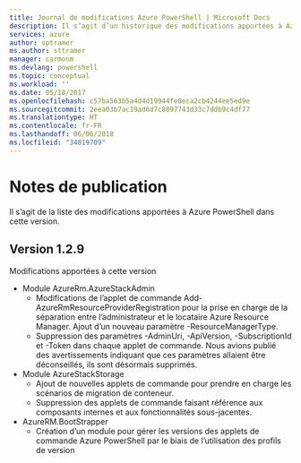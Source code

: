 ```yaml
---
title: Journal de modifications Azure PowerShell | Microsoft Docs
description: Il s’agit d’un historique des modifications apportées à Azure PowerShell dans la dernière version.
services: azure
author: sptramer
ms.author: sttramer
manager: carmonm
ms.devlang: powershell
ms.topic: conceptual
ms.workload: ''
ms.date: 05/18/2017
ms.openlocfilehash: c57ba563b5a4d4d19944fe8eca2cb4244ee5ed9e
ms.sourcegitcommit: 2eea03b7ac19ad6d7c8097743d33c7ddb9c4df77
ms.translationtype: HT
ms.contentlocale: fr-FR
ms.lasthandoff: 06/06/2018
ms.locfileid: "34819709"
---
```

# <a name="release-notes"></a>Notes de publication

Il s’agit de la liste des modifications apportées à Azure PowerShell dans cette version.

## <a name="version-129"></a>Version 1.2.9

Modifications apportées à cette version

* Module AzureRm.AzureStackAdmin
    + Modifications de l’applet de commande Add-AzureRmResourceProviderRegistration pour la prise en charge de la séparation entre l’administrateur et le locataire Azure Resource Manager. Ajout d’un nouveau paramètre -ResourceManagerType.
    + Suppression des paramètres -AdminUri, -ApiVersion, -SubscriptionId et -Token dans chaque applet de commande. Nous avions publié des avertissements indiquant que ces paramètres allaient être déconseillés, ils sont désormais supprimés.
* Module AzureStackStorage
    + Ajout de nouvelles applets de commande pour prendre en charge les scénarios de migration de conteneur.
    + Suppression des applets de commande faisant référence aux composants internes et aux fonctionnalités sous-jacentes.
* AzureRM.BootStrapper
    + Création d’un module pour gérer les versions des applets de commande Azure PowerShell par le biais de l’utilisation des profils de version